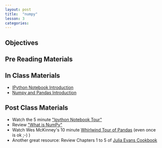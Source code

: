 ```yaml
---
layout: post
title:  "numpy"
lesson: 3
categories:
---
```

## Objectives

## Pre Reading Materials

## In Class Materials
* [IPython Notebook Introduction](http://nbviewer.ipython.org/urls/raw.github.com/datadave/data-science-course/master/materials/lesson03a_numpy/lec_03_IPythonNBIntro.ipynb)
* [Numpy and Pandas Introduction](http://nbviewer.ipython.org/urls/raw.github.com/datadave/data-science-course/master/materials/lesson03a_numpy/lec_03_numpy_and_pandas.ipynb)

## Post Class Materials
* Watch the 5 minute ["Ipython Notebook Tour"](http://ipython.org/notebook.html)
* Review ["What is NumPy"](http://docs.scipy.org/doc/numpy/user/whatisnumpy.html)
* Watch Wes McKinney's 10 minute [Whirlwind Tour of Pandas](http://wesmckinney.com/blog/?p=647) (even once is ok ;-) )
* Another great resource: Review Chapters 1 to 5 of [Julia Evans Cookbook](https://github.com/jvns/pandas-cookbook)

